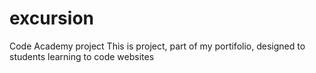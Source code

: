 # excursion
Code Academy project
This is project, part of my portifolio, designed to students learning to code websites
